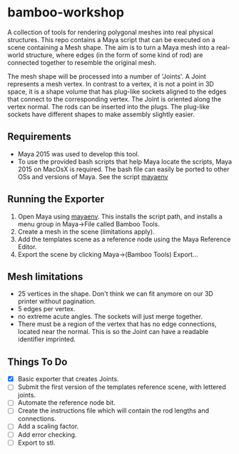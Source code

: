 bamboo-workshop
===============

A collection of tools for rendering polygonal meshes into real physical structures. This repo contains a Maya script that can be executed on a scene containing a Mesh shape. The aim is to turn a Maya mesh into a real-world structure, where edges (in the form of some kind of rod) are connected together to resemble the original mesh.

The mesh shape will be processed into a number of 'Joints'. A Joint represents a mesh vertex. In contrast to a vertex, it is not a point in 3D space, it is a shape volume that has plug-like sockets aligned to the edges that connect to the corresponding vertex. The Joint is oriented along the vertex normal. The rods can be inserted into the plugs. The plug-like sockets have different shapes to make assembly slightly easier.

Requirements
------------

- Maya 2015 was used to develop this tool.
- To use the provided bash scripts that help Maya locate the scripts, Maya 2015 on MacOsX is required. The bash file can easily be ported to other OSs and versions of Maya. See the script [mayaenv](./mayaenv.sh)

Running the Exporter
--------------------

1. Open Maya using [mayaenv](./mayaenv.sh). This installs the script path, and installs a menu group in Maya->File called Bamboo Tools.
2. Create a mesh in the scene (limitations apply).
3. Add the templates scene as a reference node using the Maya Reference Editor.
4. Export the scene by clicking Maya->(Bamboo Tools) Export...

Mesh limitations
----------------
 - 25 vertices in the shape. Don't think we can fit anymore on our 3D printer without pagination.
 - 5 edges per vertex.
 - no extreme acute angles. The sockets will just merge together.
 - There must be a region of the vertex that has no edge connections, located near the normal. This is so the Joint can have a readable identifier imprinted.

Things To Do
------------
- [x] Basic exporter that creates Joints.
- [ ] Submit the first version of the templates reference scene, with lettered joints.
- [ ] Automate the reference node bit.
- [ ] Create the instructions file which will contain the rod lengths and connections.
- [ ] Add a scaling factor.
- [ ] Add error checking.
- [ ] Export to stl.